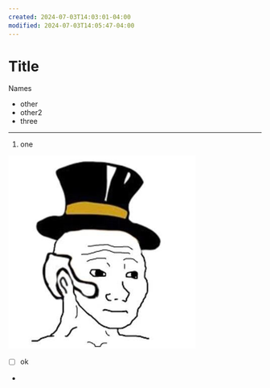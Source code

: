 ```yaml
---
created: 2024-07-03T14:03:01-04:00
modified: 2024-07-03T14:05:47-04:00
---
```


# Title

Names

- other
- other2
- three

-----


1. one

 ![Image](./8105fc3bb63d75c057b9c182ccbf53ac.jpg) 



- [ ] ok
-
